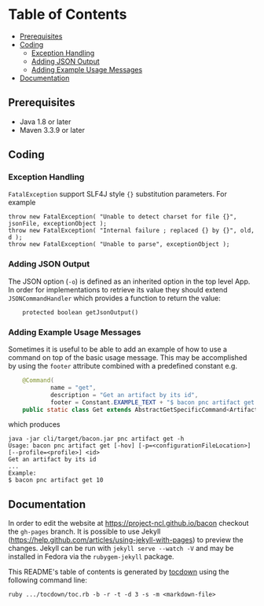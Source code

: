
# Table of Contents

<!-- TocDown Begin -->
  * [Prerequisites](#prerequisites)
  * [Coding](#coding)
    * [Exception Handling](#exception-handling)
    * [Adding JSON Output](#adding-json-output)
    * [Adding Example Usage Messages](#adding-example-usage-messages)
  * [Documentation](#documentation)
<!-- TocDown End -->

## Prerequisites

* Java 1.8 or later
* Maven 3.3.9 or later

## Coding

### Exception Handling

`FatalException` support SLF4J style `{}` substitution parameters. For example

    throw new FatalException( "Unable to detect charset for file {}", jsonFile, exceptionObject );
    throw new FatalException( "Internal failure ; replaced {} by {}", old, d );
    throw new FatalException( "Unable to parse", exceptionObject );

### Adding JSON Output

The JSON option (`-o`) is defined as an inherited option in the top level App. In order for implementations to retrieve its value they should extend `JSONCommandHandler` which provides a function to return the value:
```
    protected boolean getJsonOutput()
```

### Adding Example Usage Messages

Sometimes it is useful to be able to add an example of how to use a command on top of the basic usage message. This may be
accomplished by using the `footer` attribute combined with a predefined constant e.g.
```java
    @Command(
            name = "get",
            description = "Get an artifact by its id",
            footer = Constant.EXAMPLE_TEXT + "$ bacon pnc artifact get 10")
    public static class Get extends AbstractGetSpecificCommand<Artifact> {
```
which produces
```
java -jar cli/target/bacon.jar pnc artifact get -h
Usage: bacon pnc artifact get [-hov] [-p=<configurationFileLocation>] [--profile=<profile>] <id>
Get an artifact by its id
...
Example:
$ bacon pnc artifact get 10
```

## Documentation

In order to edit the website at https://project-ncl.github.io/bacon checkout the `gh-pages` branch.
It is possible to use Jekyll (https://help.github.com/articles/using-jekyll-with-pages) to preview the changes.
Jekyll can be run with `jekyll serve --watch -V` and may be installed in Fedora via the `rubygem-jekyll` package.

This README's table of contents is generated by [tocdown](https://github.com/dohliam/tocdown) using the following command line:

    ruby .../tocdown/toc.rb -b -r -t -d 3 -s -m <markdown-file>
